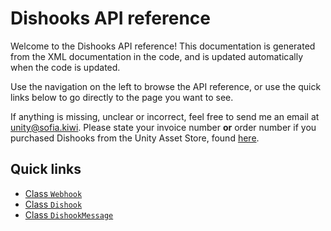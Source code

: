 # Dishooks API reference

Welcome to the Dishooks API reference! This documentation is generated from the XML documentation in the code, and is updated automatically when the code is updated.

Use the navigation on the left to browse the API reference, or use the quick links below to go directly to the page you want to see.

If anything is missing, unclear or incorrect, feel free to send me an email at [unity@sofia.kiwi](mailto:unity@sofia.kiwi). Please state your invoice number **or** order number if you purchased Dishooks from the Unity Asset Store, found [here](https://assetstore.unity.com/orders).

## Quick links

- [Class `Webhook`](Dishooks.Webhook.html)
- [Class `Dishook`](Dishooks.Dishook.html)
- [Class `DishookMessage`](Dishooks.DishookMessage.html)